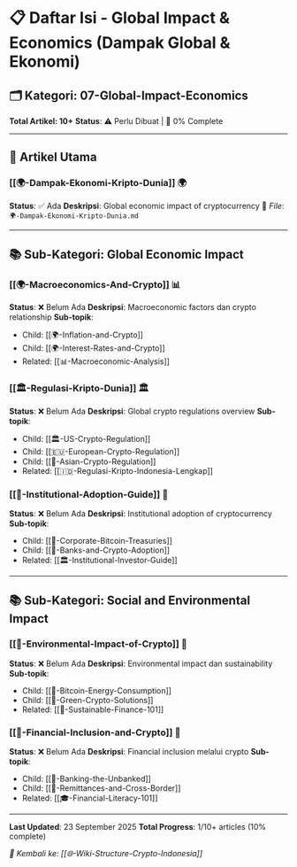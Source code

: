 # 📋 Daftar Isi - Global Impact & Economics (Dampak Global & Ekonomi)

## 🗂️ Kategori: 07-Global-Impact-Economics

**Total Artikel: 10+**
**Status**: ⚠️ Perlu Dibuat | 🔄 0% Complete

---

## 📖 Artikel Utama

### **[[🌍-Dampak-Ekonomi-Kripto-Dunia]]** 🌍
**Status**: ✅ Ada
**Deskripsi**: Global economic impact of cryptocurrency
📂 *File*: `🌍-Dampak-Ekonomi-Kripto-Dunia.md`

---

## 📚 Sub-Kategori: Global Economic Impact

### **[[🌍-Macroeconomics-And-Crypto]]** 📊
**Status**: ❌ Belum Ada
**Deskripsi**: Macroeconomic factors dan crypto relationship
**Sub-topik**:
- Child: [[🌍-Inflation-and-Crypto]]
- Child: [[🌍-Interest-Rates-and-Crypto]]
- Related: [[📊-Macroeconomic-Analysis]]

### **[[🏛️-Regulasi-Kripto-Dunia]]** 🏛️
**Status**: ❌ Belum Ada
**Deskripsi**: Global crypto regulations overview
**Sub-topik**:
- Child: [[🏛️-US-Crypto-Regulation]]
- Child: [[🇪🇺-European-Crypto-Regulation]]
- Child: [[🏮-Asian-Crypto-Regulation]]
- Related: [[🇮🇩-Regulasi-Kripto-Indonesia-Lengkap]]

### **[[💼-Institutional-Adoption-Guide]]** 💼
**Status**: ❌ Belum Ada
**Deskripsi**: Institutional adoption of cryptocurrency
**Sub-topik**:
- Child: [[💼-Corporate-Bitcoin-Treasuries]]
- Child: [[💼-Banks-and-Crypto-Adoption]]
- Related: [[🏛️-Institutional-Investor-Guide]]

---

## 📚 Sub-Kategori: Social and Environmental Impact

### **[[🌱-Environmental-Impact-of-Crypto]]** 🌱
**Status**: ❌ Belum Ada
**Deskripsi**: Environmental impact dan sustainability
**Sub-topik**:
- Child: [[🌱-Bitcoin-Energy-Consumption]]
- Child: [[🌱-Green-Crypto-Solutions]]
- Related: [[🌱-Sustainable-Finance-101]]

### **[[👥-Financial-Inclusion-and-Crypto]]** 👥
**Status**: ❌ Belum Ada
**Deskripsi**: Financial inclusion melalui crypto
**Sub-topik**:
- Child: [[👥-Banking-the-Unbanked]]
- Child: [[👥-Remittances-and-Cross-Border]]
- Related: [[🎓-Financial-Literacy-101]]

---

**Last Updated**: 23 September 2025
**Total Progress**: 1/10+ articles (10% complete)

*🔗 Kembali ke: [[🌐-Wiki-Structure-Crypto-Indonesia]]*